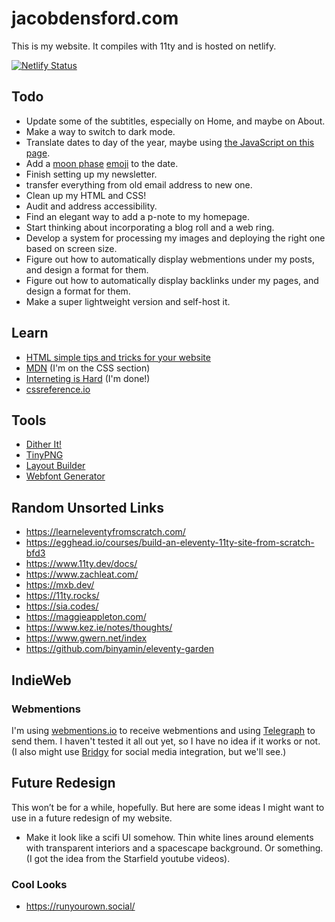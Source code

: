 # jacobdensford.com

This is my website. It compiles with 11ty and is hosted on netlify.

[![Netlify Status](https://api.netlify.com/api/v1/badges/8167ff8f-a9c5-4327-8e0b-ea0e84056bdb/deploy-status)](https://app.netlify.com/sites/flourishing-sunflower-497834/deploys)

## Todo
- Update some of the subtitles, especially on Home, and maybe on About.
- Make a way to switch to dark mode.
- Translate dates to day of the year, maybe using [the JavaScript on this page](https://www.epochconverter.com/daynumbers).
- Add a [moon phase](https://www.timeanddate.com/moon/phases/) [emoji](https://emojipedia.org/search/?q=moon) to the date.
- Finish setting up my newsletter.
- transfer everything from old email address to new one.
- Clean up my HTML and CSS!
- Audit and address accessibility.
- Find an elegant way to add a p-note to my homepage.
- Start thinking about incorporating a blog roll and a web ring.
- Develop a system for processing my images and deploying the right one based on screen size.
- Figure out how to automatically display webmentions under my posts, and design a format for them.
- Figure out how to automatically display backlinks under my pages, and design a format for them.
- Make a super lightweight version and self-host it.

## Learn
- [HTML simple tips and tricks for your website](https://thomasorus.com/html-tips.html)
- [MDN](https://developer.mozilla.org/en-US/) (I'm on the CSS section)
- [Interneting is Hard](https://www.internetingishard.com/) (I'm done!)
- [cssreference.io](https://cssreference.io/)

## Tools
- [Dither It!](https://ditherit.com/)
- [TinyPNG](https://tinypng.com/)
- [Layout Builder](https://sadgrl.online/projects/layout-builder/)
- [Webfont Generator](https://www.fontsquirrel.com/tools/webfont-generator)

## Random Unsorted Links

- https://learneleventyfromscratch.com/
- https://egghead.io/courses/build-an-eleventy-11ty-site-from-scratch-bfd3
- https://www.11ty.dev/docs/
- https://www.zachleat.com/
- https://mxb.dev/
- https://11ty.rocks/
- https://sia.codes/
- https://maggieappleton.com/
- https://www.kez.ie/notes/thoughts/
- https://www.gwern.net/index
- https://github.com/binyamin/eleventy-garden

## IndieWeb

### Webmentions

I'm using [webmentions.io](https://webmention.io/) to receive webmentions and using [Telegraph](https://telegraph.p3k.io/) to send them. I haven't tested it all out yet, so I have no idea if it works or not. (I also might use [Bridgy](https://brid.gy/) for social media integration, but we'll see.)

## Future Redesign

This won’t be for a while, hopefully. But here are some ideas I might want to use in a future redesign of my website.

- Make it look like a scifi UI somehow. Thin white lines around elements with transparent interiors and a spacescape background. Or something. (I got the idea from the Starfield youtube videos).

### Cool Looks

- https://runyourown.social/
